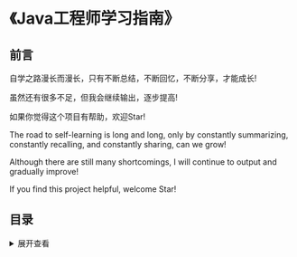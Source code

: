 # 《Java工程师学习指南》

## 前言

自学之路漫长而漫长，只有不断总结，不断回忆，不断分享，才能成长!

虽然还有很多不足，但我会继续输出，逐步提高!

如果你觉得这个项目有帮助，欢迎Star!

The road to self-learning is long and long, only by constantly summarizing, constantly recalling, and constantly sharing, can we grow!

Although there are still many shortcomings, I will continue to output and gradually improve!

If you find this project helpful, welcome Star!

## 目录
<details>
<summary>展开查看</summary>

![Java零基础自学](https://user-images.githubusercontent.com/123616755/233141175-1cfeb346-7fb0-4504-b6b3-675b15cb3911.png)

</details>



